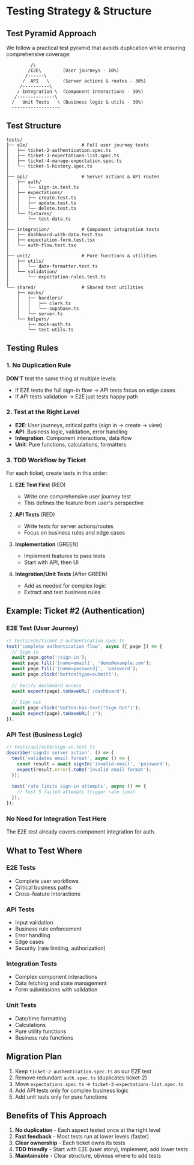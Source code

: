 # Testing Strategy & Structure

## Test Pyramid Approach

We follow a practical test pyramid that avoids duplication while ensuring comprehensive coverage:

```
         /\
        /E2E\        (User journeys - 10%)
       /------\
      /  API   \     (Server actions & routes - 30%)
     /----------\
    / Integration \  (Component interactions - 30%)
   /--------------\
  /   Unit Tests   \ (Business logic & utils - 30%)
  ------------------
```

## Test Structure

```
tests/
├── e2e/                    # Full user journey tests
│   ├── ticket-2-authentication.spec.ts
│   ├── ticket-3-expectations-list.spec.ts
│   ├── ticket-4-manage-expectation.spec.ts
│   └── ticket-5-history.spec.ts
│
├── api/                    # Server actions & API routes
│   ├── auth/
│   │   └── sign-in.test.ts
│   ├── expectations/
│   │   ├── create.test.ts
│   │   ├── update.test.ts
│   │   └── delete.test.ts
│   └── fixtures/
│       └── test-data.ts
│
├── integration/            # Component integration tests
│   ├── dashboard-with-data.test.tsx
│   ├── expectation-form.test.tsx
│   └── auth-flow.test.tsx
│
├── unit/                   # Pure functions & utilities
│   ├── utils/
│   │   └── date-formatter.test.ts
│   └── validation/
│       └── expectation-rules.test.ts
│
└── shared/                 # Shared test utilities
    ├── mocks/
    │   ├── handlers/
    │   │   ├── clerk.ts
    │   │   └── supabase.ts
    │   └── server.ts
    └── helpers/
        ├── mock-auth.ts
        └── test-utils.ts
```

## Testing Rules

### 1. No Duplication Rule
**DON'T** test the same thing at multiple levels:
- If E2E tests the full sign-in flow → API tests focus on edge cases
- If API tests validation → E2E just tests happy path

### 2. Test at the Right Level
- **E2E**: User journeys, critical paths (sign in → create → view)
- **API**: Business logic, validation, error handling
- **Integration**: Component interactions, data flow
- **Unit**: Pure functions, calculations, formatters

### 3. TDD Workflow by Ticket

For each ticket, create tests in this order:

1. **E2E Test First** (RED)
   - Write one comprehensive user journey test
   - This defines the feature from user's perspective

2. **API Tests** (RED)
   - Write tests for server actions/routes
   - Focus on business rules and edge cases

3. **Implementation** (GREEN)
   - Implement features to pass tests
   - Start with API, then UI

4. **Integration/Unit Tests** (After GREEN)
   - Add as needed for complex logic
   - Extract and test business rules

## Example: Ticket #2 (Authentication)

### E2E Test (User Journey)
```typescript
// tests/e2e/ticket-2-authentication.spec.ts
test('complete authentication flow', async ({ page }) => {
  // Sign in
  await page.goto('/sign-in');
  await page.fill('[name=email]', 'demo@example.com');
  await page.fill('[name=password]', 'password');
  await page.click('button[type=submit]');
  
  // Verify dashboard access
  await expect(page).toHaveURL('/dashboard');
  
  // Sign out
  await page.click('button:has-text("Sign Out")');
  await expect(page).toHaveURL('/');
});
```

### API Test (Business Logic)
```typescript
// tests/api/auth/sign-in.test.ts
describe('signIn server action', () => {
  test('validates email format', async () => {
    const result = await signIn('invalid-email', 'password');
    expect(result.error).toBe('Invalid email format');
  });
  
  test('rate limits sign-in attempts', async () => {
    // Test 5 failed attempts trigger rate limit
  });
});
```

### No Need for Integration Test Here
The E2E test already covers component integration for auth.

## What to Test Where

### E2E Tests
- Complete user workflows
- Critical business paths
- Cross-feature interactions

### API Tests
- Input validation
- Business rule enforcement
- Error handling
- Edge cases
- Security (rate limiting, authorization)

### Integration Tests
- Complex component interactions
- Data fetching and state management
- Form submissions with validation

### Unit Tests
- Date/time formatting
- Calculations
- Pure utility functions
- Business rule functions

## Migration Plan

1. Keep `ticket-2-authentication.spec.ts` as our E2E test
2. Remove redundant `auth.spec.ts` (duplicates ticket-2)
3. Move `expectations.spec.ts` → `ticket-3-expectations-list.spec.ts`
4. Add API tests only for complex business logic
5. Add unit tests only for pure functions

## Benefits of This Approach

1. **No duplication** - Each aspect tested once at the right level
2. **Fast feedback** - Most tests run at lower levels (faster)
3. **Clear ownership** - Each ticket owns its tests
4. **TDD friendly** - Start with E2E (user story), implement, add lower tests
5. **Maintainable** - Clear structure, obvious where to add tests